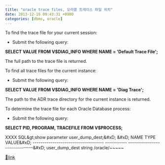 ```yaml
---
title: "oracle trace files, 오라클 트레이스 파일 위치"
date: 2013-12-16 09:43:31 +0900
categories: [dbms, oracle]
---
```


To find the trace file for your current session:



- Submit the following query:

**SELECT VALUE FROM V$DIAG_INFO WHERE NAME = 'Default Trace File';**

The full path to the trace file is returned.



[]()To find all trace files for the current instance:

- Submit the following query:

**SELECT VALUE FROM V$DIAG_INFO WHERE NAME = 'Diag Trace';**

The path to the ADR trace directory for the current instance is returned.



[]()To determine the trace file for each Oracle Database process:

- Submit the following query:

**SELECT PID, PROGRAM, TRACEFILE FROM V$PROCESS;**



  


  


  


XXXX SQL&amp;gt;show parameter user_dump_dest;&amp;#xD;
&amp;#xD;
NAME                                 TYPE        VALUE&amp;#xD;
------------------------------------ ----------- ------------------------------&amp;#xD;
user_dump_dest                       string      /oracle/~~~~~




[🔗link](http://www.mins01.com/mh/tech/read/853)